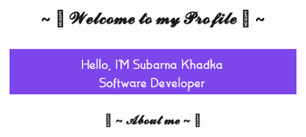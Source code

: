 <body>
<h1 align="center">~ 💖 𝓦𝓮𝓵𝓬𝓸𝓶𝓮 𝓽𝓸 𝓶𝔂 𝓟𝓻𝓸𝓯𝓲𝓵𝓮 💖 ~</h1>
<br>
  <div align="center">
<img src="https://github.com/SubarnaKhadka/SubarnaKhadka/blob/main/profile.png">
</div>
<div>
<h2 align="center"> 📢  ~ 𝓐𝓫𝓸𝓾𝓽 𝓶𝓮 ~ 📢  </h2>

